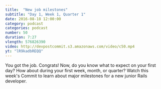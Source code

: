 ```yaml
---
title:  "New job milestones"
subtitle: "Day 1, Week 1, Quarter 1"
date: 2016-08-18 12:00:00
category: podcast
categories: podcast
number: 50
duration: 7:27
vlength: 576826390
video: http://devpostcommit.s3.amazonaws.com/video/c50.mp4
yt: "lR9kadbREQQ"
---
```


You got the job. Congrats! Now, do you know what to expect on your first day? How about during your first week, month, or quarter? Watch this week's Commit to learn about major milestones for a new junior Rails developer.
